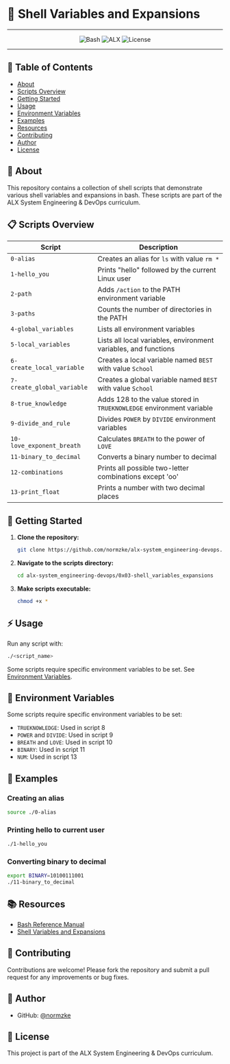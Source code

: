# 🐚 Shell Variables and Expansions

---

<p align="center">
  <img src="https://img.shields.io/badge/Bash-Scripting-blue?logo=gnubash" alt="Bash">
  <img src="https://img.shields.io/badge/ALX-Project-green" alt="ALX">
  <img src="https://img.shields.io/badge/License-ALX-lightgrey" alt="License">
</p>

---

## 📑 Table of Contents
- [About](#about)
- [Scripts Overview](#-scripts-overview)
- [Getting Started](#-getting-started)
- [Usage](#-usage)
- [Environment Variables](#-environment-variables)
- [Examples](#-examples)
- [Resources](#-resources)
- [Contributing](#-contributing)
- [Author](#-author)
- [License](#-license)

## 📖 About

This repository contains a collection of shell scripts that demonstrate various shell variables and expansions in bash. These scripts are part of the ALX System Engineering & DevOps curriculum.

## 📋 Scripts Overview

| Script | Description |
|--------|-------------|
| `0-alias` | Creates an alias for `ls` with value `rm *` |
| `1-hello_you` | Prints "hello" followed by the current Linux user |
| `2-path` | Adds `/action` to the PATH environment variable |
| `3-paths` | Counts the number of directories in the PATH |
| `4-global_variables` | Lists all environment variables |
| `5-local_variables` | Lists all local variables, environment variables, and functions |
| `6-create_local_variable` | Creates a local variable named `BEST` with value `School` |
| `7-create_global_variable` | Creates a global variable named `BEST` with value `School` |
| `8-true_knowledge` | Adds 128 to the value stored in `TRUEKNOWLEDGE` environment variable |
| `9-divide_and_rule` | Divides `POWER` by `DIVIDE` environment variables |
| `10-love_exponent_breath` | Calculates `BREATH` to the power of `LOVE` |
| `11-binary_to_decimal` | Converts a binary number to decimal |
| `12-combinations` | Prints all possible two-letter combinations except 'oo' |
| `13-print_float` | Prints a number with two decimal places |

## 🚀 Getting Started

1. **Clone the repository:**
   ```bash
   git clone https://github.com/normzke/alx-system_engineering-devops.git
   ```
2. **Navigate to the scripts directory:**
   ```bash
   cd alx-system_engineering-devops/0x03-shell_variables_expansions
   ```
3. **Make scripts executable:**
   ```bash
   chmod +x *
   ```

## ⚡ Usage

Run any script with:
```bash
./<script_name>
```

Some scripts require specific environment variables to be set. See [Environment Variables](#-environment-variables).

## 🔧 Environment Variables

Some scripts require specific environment variables to be set:

- `TRUEKNOWLEDGE`: Used in script 8
- `POWER` and `DIVIDE`: Used in script 9
- `BREATH` and `LOVE`: Used in script 10
- `BINARY`: Used in script 11
- `NUM`: Used in script 13

## 📝 Examples

### Creating an alias
```bash
source ./0-alias
```

### Printing hello to current user
```bash
./1-hello_you
```

### Converting binary to decimal
```bash
export BINARY=10100111001
./11-binary_to_decimal
```

## 📚 Resources

- [Bash Reference Manual](https://www.gnu.org/software/bash/manual/bash.html)
- [Shell Variables and Expansions](https://www.gnu.org/software/bash/manual/html_node/Shell-Parameter-Expansion.html)

## 🤝 Contributing

Contributions are welcome! Please fork the repository and submit a pull request for any improvements or bug fixes.

## 👤 Author

- GitHub: [@normzke](https://github.com/normzke)

## 📄 License

This project is part of the ALX System Engineering & DevOps curriculum. 